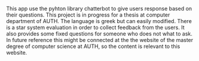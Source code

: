 This app use the pyhton library chatterbot to give users response based on their questions.
This project is in progress for a thesis at computer department of AUTH.
The language is greek but can easily modified.
There is a star system evaluation in order to collect feedback from the users.
It also provides some fixed questions for someone who does not what to ask.
In future reference this might be connected at the the website of the master degree of computer science at AUTH, so the 
content is relevant to this website.
